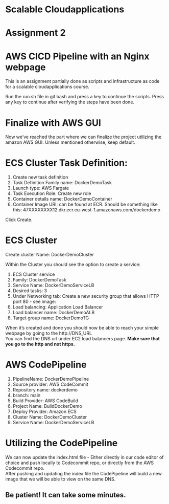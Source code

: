 # Scalable Cloudapplications
# Assignment 2
# AWS CICD Pipeline with an Nginx webpage

This is an assignment partially done as scripts and infrastructure as code for a scalable cloudapplications course.


Run the run.sh file in git bash and press a key to continue the scripts.
Press any key to continue after verifying the steps have been done.

# Finalize with AWS GUI
Now we’ve reached the part where we can finalize the project utilizing the amazon AWS GUI. Unless mentioned otherwise, keep default.

# ECS Cluster Task Definition:
1. Create new task definition
2. Task Definition Family name: DockerDemoTask
3. Launch type: AWS Fargate
4. Task Execution Role: Create new role
5. Container details name: DockerDemoContainer
6. Container Image URI: can be found at ECR. Should be something like this:
   47XXXXXXXX12.dkr.ecr.eu-west-1.amazonaws.com/dockerdemo

Click Create.


# ECS Cluster
Create cluster
Name: DockerDemoCluster

Within the Cluster you should see the option to create a service:

1. ECS Cluster service
2. Family: DockerDemoTask
3. Service Name: DockerDemoServiceLB
4. Desired tasks: 3
5. Under Networking tab: Create a new security group that allows HTTP port 80 - see image:
6. Load balancing: Application Load Balancer
7. Load balancer name: DockerDemoALB
8. Target group name: DockerDemoTG

When it’s created and done you should now be able to reach your simple webpage by going to the http://DNS_URL  
You can find the DNS url under EC2 load balancers page. **Make sure that you go to the http and not https.**

# AWS CodePipeline
1. PipelineName: DockerDemoPipeline
2. Source provider: AWS CodeCommit
3. Repository name: dockerdemo
4. branch: main
5. Build Provider: AWS CodeBuild
6. Project Name: BuildDockerDemo
7. Deploy Provider: Amazon ECS
8. Cluster Name: DockerDemoCluster
9. Service Name: DockerDemoServiceLB

# Utilizing the CodePipeline
We can now update the index.html file - Either directly in our code editor of choice and push locally to Codecommit repo, or directly from the AWS Codecommit repo.  
After pushing and updating the index file the CodePipeline will build a new image that we will be able to view on the same DNS. 

## Be patient! It can take some minutes.
